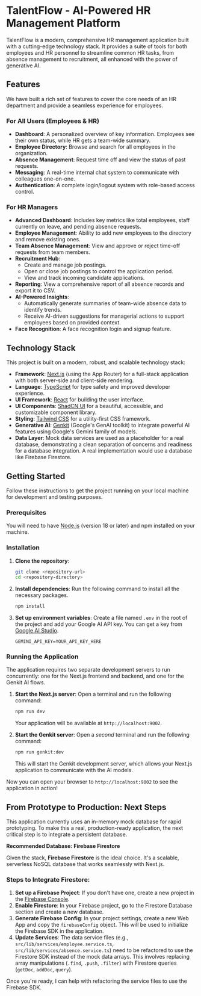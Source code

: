 # TalentFlow - AI-Powered HR Management Platform

TalentFlow is a modern, comprehensive HR management application built with a cutting-edge technology stack. It provides a suite of tools for both employees and HR personnel to streamline common HR tasks, from absence management to recruitment, all enhanced with the power of generative AI.

## Features

We have built a rich set of features to cover the core needs of an HR department and provide a seamless experience for employees.

### For All Users (Employees & HR)
- **Dashboard**: A personalized overview of key information. Employees see their own status, while HR gets a team-wide summary.
- **Employee Directory**: Browse and search for all employees in the organization.
- **Absence Management**: Request time off and view the status of past requests.
- **Messaging**: A real-time internal chat system to communicate with colleagues one-on-one.
- **Authentication**: A complete login/logout system with role-based access control.

### For HR Managers
- **Advanced Dashboard**: Includes key metrics like total employees, staff currently on leave, and pending absence requests.
- **Employee Management**: Ability to add new employees to the directory and remove existing ones.
- **Team Absence Management**: View and approve or reject time-off requests from team members.
- **Recruitment Hub**:
    - Create and manage job postings.
    - Open or close job postings to control the application period.
    - View and track incoming candidate applications.
- **Reporting**: View a comprehensive report of all absence records and export it to CSV.
- **AI-Powered Insights**:
    - Automatically generate summaries of team-wide absence data to identify trends.
    - Receive AI-driven suggestions for managerial actions to support employees based on provided context.
- **Face Recognition**: A face recognition login and signup feature.

## Technology Stack

This project is built on a modern, robust, and scalable technology stack:

- **Framework**: [Next.js](https://nextjs.org/) (using the App Router) for a full-stack application with both server-side and client-side rendering.
- **Language**: [TypeScript](https://www.typescriptlang.org/) for type safety and improved developer experience.
- **UI Framework**: [React](https://react.dev/) for building the user interface.
- **UI Components**: [ShadCN UI](https://ui.shadcn.com/) for a beautiful, accessible, and customizable component library.
- **Styling**: [Tailwind CSS](https://tailwindcss.com/) for a utility-first CSS framework.
- **Generative AI**: [Genkit](https://firebase.google.com/docs/genkit) (Google's GenAI toolkit) to integrate powerful AI features using Google's Gemini family of models.
- **Data Layer**: Mock data services are used as a placeholder for a real database, demonstrating a clean separation of concerns and readiness for a database integration. A real implementation would use a database like Firebase Firestore.

## Getting Started

Follow these instructions to get the project running on your local machine for development and testing purposes.

### Prerequisites

You will need to have [Node.js](https://nodejs.org/) (version 18 or later) and npm installed on your machine.

### Installation

1.  **Clone the repository**:
    ```bash
    git clone <repository-url>
    cd <repository-directory>
    ```

2.  **Install dependencies**:
    Run the following command to install all the necessary packages.
    ```bash
    npm install
    ```

3.  **Set up environment variables**:
    Create a file named `.env` in the root of the project and add your Google AI API key. You can get a key from [Google AI Studio](https://aistudio.google.com/app/apikey).
    ```
    GEMINI_API_KEY=YOUR_API_KEY_HERE
    ```

### Running the Application

The application requires two separate development servers to run concurrently: one for the Next.js frontend and backend, and one for the Genkit AI flows.

1.  **Start the Next.js server**:
    Open a terminal and run the following command:
    ```bash
    npm run dev
    ```
    Your application will be available at `http://localhost:9002`.

2.  **Start the Genkit server**:
    Open a *second* terminal and run the following command:
    ```bash
    npm run genkit:dev
    ```
    This will start the Genkit development server, which allows your Next.js application to communicate with the AI models.

Now you can open your browser to `http://localhost:9002` to see the application in action!

## From Prototype to Production: Next Steps

This application currently uses an in-memory mock database for rapid prototyping. To make this a real, production-ready application, the next critical step is to integrate a persistent database.

**Recommended Database: Firebase Firestore**

Given the stack, **Firebase Firestore** is the ideal choice. It's a scalable, serverless NoSQL database that works seamlessly with Next.js.

### Steps to Integrate Firestore:

1.  **Set up a Firebase Project**: If you don't have one, create a new project in the [Firebase Console](https://console.firebase.google.com/).
2.  **Enable Firestore**: In your Firebase project, go to the Firestore Database section and create a new database.
3.  **Generate Firebase Config**: In your project settings, create a new Web App and copy the `firebaseConfig` object. This will be used to initialize the Firebase SDK in the application.
4.  **Update Services**: The data service files (e.g., `src/lib/services/employee.service.ts`, `src/lib/services/absence.service.ts`) need to be refactored to use the Firestore SDK instead of the mock data arrays. This involves replacing array manipulations (`.find`, `.push`, `.filter`) with Firestore queries (`getDoc`, `addDoc`, `query`).

Once you're ready, I can help with refactoring the service files to use the Firebase SDK.
